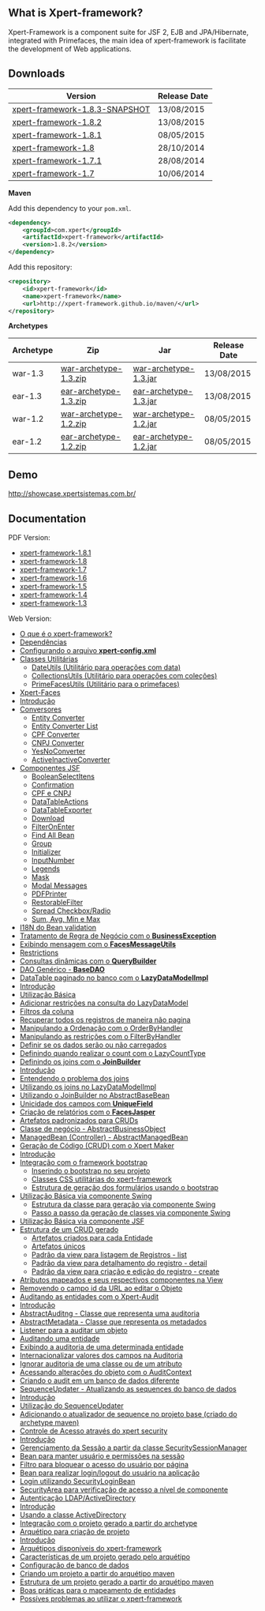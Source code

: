 ## What is Xpert-framework?

Xpert-Framework is a component suite for JSF 2, EJB and JPA/Hibernate, integrated with Primefaces, the main idea of xpert-framework is facilitate the development of Web applications.

## Downloads

Version | Release Date
--------|-------------
[xpert-framework-1.8.3-SNAPSHOT](https://github.com/xpert-framework/download/raw/master/xpert-framework-1.8.3-SNAPSHOT.jar) | 13/08/2015
[xpert-framework-1.8.2](https://github.com/xpert-framework/download/raw/master/xpert-framework-1.8.2.jar) | 13/08/2015
[xpert-framework-1.8.1](https://github.com/xpert-framework/download/raw/master/xpert-framework-1.8.1.jar) | 08/05/2015
[xpert-framework-1.8](https://github.com/xpert-framework/download/raw/master/xpert-framework-1.8.jar) | 28/10/2014
[xpert-framework-1.7.1](https://github.com/xpert-framework/download/raw/master/xpert-framework-1.7.1.jar) | 28/08/2014
[xpert-framework-1.7](https://github.com/xpert-framework/download/raw/master/xpert-framework-1.7.jar) | 10/06/2014

**Maven**

Add this dependency to your `pom.xml`.
```xml
<dependency>
    <groupId>com.xpert</groupId>
    <artifactId>xpert-framework</artifactId>
    <version>1.8.2</version>
</dependency>
```

Add this repository:

```xml
<repository>
	<id>xpert-framework</id>
	<name>xpert-framework</name>
	<url>http://xpert-framework.github.io/maven/</url>
</repository>
```

**Archetypes**

Archetype | Zip | Jar | Release Date
----------|-----|----|-----------|
war-1.3 | [war-archetype-1.3.zip](https://github.com/xpert-framework/download/raw/master/archetypes/archetypes-1.3/xpert-framework-war-archetype-1.3.zip) | [war-archetype-1.3.jar](https://github.com/xpert-framework/download/raw/master/archetypes/archetypes-1.3/xpert-framework-war-archetype-1.3.jar) | 13/08/2015
ear-1.3 | [ear-archetype-1.3.zip](https://github.com/xpert-framework/download/raw/master/archetypes/archetypes-1.3/xpert-framework-ear-archetype-1.3.zip) | [ear-archetype-1.3.jar](https://github.com/xpert-framework/download/raw/master/archetypes/archetypes-1.3/xpert-framework-ear-archetype-1.3.jar) | 13/08/2015
war-1.2 | [war-archetype-1.2.zip](https://github.com/xpert-framework/download/raw/master/archetypes/archetypes-1.2/xpert-framework-war-archetype-1.2.zip) | [war-archetype-1.2.jar](https://github.com/xpert-framework/download/raw/master/archetypes/archetypes-1.2/xpert-framework-war-archetype-1.2.jar) | 08/05/2015
ear-1.2 | [ear-archetype-1.2.zip](https://github.com/xpert-framework/download/raw/master/archetypes/archetypes-1.2/xpert-framework-ear-archetype-1.2.zip) | [ear-archetype-1.2.jar](https://github.com/xpert-framework/download/raw/master/archetypes/archetypes-1.2/xpert-framework-ear-archetype-1.2.jar) | 08/05/2015

## Demo

http://showcase.xpertsistemas.com.br/

## Documentation

PDF Version: 

- [xpert-framework-1.8.1](https://github.com/xpert-framework/download/raw/master/docs/xpert_framework_1_8_1.pdf)
- [xpert-framework-1.8](https://github.com/xpert-framework/download/raw/master/docs/xpert_framework_1_8.pdf)
- [xpert-framework-1.7](https://github.com/xpert-framework/download/raw/master/docs/xpert_framework_1_7.pdf)
- [xpert-framework-1.6](https://github.com/xpert-framework/download/raw/master/docs/xpert_framework_1_6.pdf)
- [xpert-framework-1.5](https://github.com/xpert-framework/download/raw/master/docs/xpert_framework_1_5.pdf)
- [xpert-framework-1.4](https://github.com/xpert-framework/download/raw/master/docs/xpert_framework_1_4.pdf)
- [xpert-framework-1.3](https://github.com/xpert-framework/download/raw/master/docs/xpert_framework_1_3.pdf)

Web Version:

- [O que é o xpert-framework?](https://github.com/xpert-framework/xpert-framework/wiki/O-que-%C3%A9-o-xpert-framework)
- [Dependências](https://github.com/xpert-framework/xpert-framework/wiki/Depend%C3%AAncias)
- [Configurando o arquivo **xpert-config.xml**](https://github.com/xpert-framework/xpert-framework/wiki/Arquivo-xpert-config.xml)
- [Classes Utilitárias](https://github.com/xpert-framework/xpert-framework/wiki/Utilit%C3%A1rios)
  - [DateUtils (Utilitário para operações com data)](https://github.com/xpert-framework/xpert-framework/wiki/Utilit%C3%A1rios#dateutils-utilit%C3%A1rio-para-opera%C3%A7%C3%B5es-com-data)
  - [CollectionsUtils (Utilitário para operações com coleções)](https://github.com/xpert-framework/xpert-framework/wiki/Utilit%C3%A1rios#collectionsutils-utilit%C3%A1rio-para-opera%C3%A7%C3%B5es-com-cole%C3%A7%C3%B5es)
  - [PrimeFacesUtils (Utilitário para o primefaces)](https://github.com/xpert-framework/xpert-framework/wiki/Utilit%C3%A1rios#primefacesutils-utilit%C3%A1rio-para-o-primefaces)
- [Xpert-Faces](https://github.com/xpert-framework/xpert-framework/wiki/xpert-faces)
 - [Introdução](https://github.com/xpert-framework/xpert-framework/wiki/xpert-faces#introducao)
 - [Conversores](https://github.com/xpert-framework/xpert-framework/wiki/Conversores)
    - [Entity Converter](https://github.com/xpert-framework/xpert-framework/wiki/Conversores#entity-converter)
    - [Entity Converter List](https://github.com/xpert-framework/xpert-framework/wiki/Conversores#entity-converter-list)
    - [CPF Converter](https://github.com/xpert-framework/xpert-framework/wiki/Conversores#cpf-converter)
    - [CNPJ Converter](https://github.com/xpert-framework/xpert-framework/wiki/Conversores#cnpj-converter)
    - [YesNoConverter](https://github.com/xpert-framework/xpert-framework/wiki/Conversores#yesnoconverter)
    - [ActiveInactiveConverter](https://github.com/xpert-framework/xpert-framework/wiki/Conversores#activeinactiveconverter)
 - [Componentes JSF](https://github.com/xpert-framework/xpert-framework/wiki/Componentes-JSF)
    - [BooleanSelectItens](https://github.com/xpert-framework/xpert-framework/wiki/Componentes-JSF#booleanselectitens)
    - [Confirmation](https://github.com/xpert-framework/xpert-framework/wiki/Componentes-JSF#confirmation)
    - [CPF e CNPJ](https://github.com/xpert-framework/xpert-framework/wiki/Componentes-JSF#cpf-e-cnpj)
    - [DataTableActions](https://github.com/xpert-framework/xpert-framework/wiki/Componentes-JSF#datatableactions)
    - [DataTableExporter](https://github.com/xpert-framework/xpert-framework/wiki/Componentes-JSF#datatableexporter)
    - [Download](https://github.com/xpert-framework/xpert-framework/wiki/Componentes-JSF#download)
    - [FilterOnEnter](https://github.com/xpert-framework/xpert-framework/wiki/Componentes-JSF#filter-on-enter)
    - [Find All Bean](https://github.com/xpert-framework/xpert-framework/wiki/Componentes-JSF#find-all-bean)
    - [Group](https://github.com/xpert-framework/xpert-framework/wiki/Componentes-JSF#group)
    - [Initializer](https://github.com/xpert-framework/xpert-framework/wiki/Componentes-JSF#initializer)
    - [InputNumber](https://github.com/xpert-framework/xpert-framework/wiki/Componentes-JSF#input-number)
    - [Legends](https://github.com/xpert-framework/xpert-framework/wiki/Componentes-JSF#legends)
    - [Mask](https://github.com/xpert-framework/xpert-framework/wiki/Componentes-JSF#mask)
    - [Modal Messages](https://github.com/xpert-framework/xpert-framework/wiki/Componentes-JSF#modal-messages)
    - [PDFPrinter](https://github.com/xpert-framework/xpert-framework/wiki/Componentes-JSF#pdfprinter)
    - [RestorableFilter](https://github.com/xpert-framework/xpert-framework/wiki/Componentes-JSF#restorablefilter)
    - [Spread Checkbox/Radio](https://github.com/xpert-framework/xpert-framework/wiki/Componentes-JSF#spread-checkboxradio)
    - [Sum, Avg, Min e Max](https://github.com/xpert-framework/xpert-framework/wiki/Componentes-JSF#sum-avg-min-e-max)
- [I18N do Bean validation](https://github.com/xpert-framework/xpert-framework/wiki/i18n-do-BeanValidation)
- [Tratamento de Regra de Negócio com o **BusinessException**](https://github.com/xpert-framework/xpert-framework/wiki/Tratamento-de-Regra-de-Neg%C3%B3cio-com-o-Business-Exception)
- [Exibindo mensagem com o **FacesMessageUtils**](https://github.com/xpert-framework/xpert-framework/wiki/Exibindo-mensagem-com-o-FacesMessageUtils)
- [Restrictions](https://github.com/xpert-framework/xpert-framework/wiki/Restrictions)
- [Consultas dinâmicas com o **QueryBuilder**](https://github.com/xpert-framework/xpert-framework/wiki/Consultas-din%C3%A2micas-com-o-QueryBuilder)
- [DAO Genérico - **BaseDAO**](https://github.com/xpert-framework/xpert-framework/wiki/DAO-Gen%C3%A9rico---BaseDAO)
- [DataTable paginado no banco com o **LazyDataModelImpl**](https://github.com/xpert-framework/xpert-framework/wiki/DataTable-paginado-no-banco-com-o-LazyDataModelImpl)
 - [Introdução](https://github.com/xpert-framework/xpert-framework/wiki/DataTable-paginado-no-banco-com-o-LazyDataModelImpl#introdu%C3%A7%C3%A3o)
 - [Utilização Básica](https://github.com/xpert-framework/xpert-framework/wiki/DataTable-paginado-no-banco-com-o-LazyDataModelImpl#utiliza%C3%A7%C3%A3o-b%C3%A1sica)
 - [Adicionar restrições na consulta do LazyDataModel](https://github.com/xpert-framework/xpert-framework/wiki/DataTable-paginado-no-banco-com-o-LazyDataModelImpl#adicionar-restri%C3%A7%C3%B5es-na-consulta-do-lazydatamodel)
 - [Filtros da coluna](https://github.com/xpert-framework/xpert-framework/wiki/DataTable-paginado-no-banco-com-o-LazyDataModelImpl#filtros-da-coluna)
 - [Recuperar todos os registros de maneira não pagina](https://github.com/xpert-framework/xpert-framework/wiki/DataTable-paginado-no-banco-com-o-LazyDataModelImpl#recuperar-todos-os-registros-de-maneira-n%C3%A3o-pagina)
 - [Manipulando a Ordenação com o OrderByHandler](https://github.com/xpert-framework/xpert-framework/wiki/DataTable-paginado-no-banco-com-o-LazyDataModelImpl#manipulando-a-ordena%C3%A7%C3%A3o-com-o-orderbyhandler)
 - [Manipulando as restrições com o FilterByHandler](https://github.com/xpert-framework/xpert-framework/wiki/DataTable-paginado-no-banco-com-o-LazyDataModelImpl#manipulando-as-restri%C3%A7%C3%B5es-com-o-filterbyhandler)
 - [Definir se os dados serão ou não carregados](https://github.com/xpert-framework/xpert-framework/wiki/DataTable-paginado-no-banco-com-o-LazyDataModelImpl#definir-se-os-dados-ser%C3%A3o-ou-n%C3%A3o-carregados)
 - [Definindo quando realizar o count com o LazyCountType](https://github.com/xpert-framework/xpert-framework/wiki/DataTable-paginado-no-banco-com-o-LazyDataModelImpl#definindo-quando-realizar-o-count-com-o-lazycounttype)
- [Definindo os joins com o **JoinBuilder**](https://github.com/xpert-framework/xpert-framework/wiki/Definindo-os-joins-com-o-JoinBuilder)
 - [Introdução](https://github.com/xpert-framework/xpert-framework/wiki/Definindo-os-joins-com-o-JoinBuilder#introdu%C3%A7%C3%A3o)
 - [Entendendo o problema dos joins](https://github.com/xpert-framework/xpert-framework/wiki/Definindo-os-joins-com-o-JoinBuilder#entendendo-o-problema-dos-joins)
 - [Utilizando os joins no LazyDataModelImpl](https://github.com/xpert-framework/xpert-framework/wiki/Definindo-os-joins-com-o-JoinBuilder#utilizando-os-joins-no-lazydatamodelimpl)
 - [Utilizando o JoinBuilder no AbstractBaseBean](https://github.com/xpert-framework/xpert-framework/wiki/Definindo-os-joins-com-o-JoinBuilder#utilizando-o-joinbuilder-no-abstractbasebean)
- [Unicidade dos campos com **UniqueField**](https://github.com/xpert-framework/xpert-framework/wiki/Unicidade-dos-campos-com-UniqueField)
- [Criação de relatórios com o **FacesJasper**](https://github.com/xpert-framework/xpert-framework/wiki/Cria%C3%A7%C3%A3o-de-relat%C3%B3rios-com-o-FacesJasper)
- [Artefatos padronizados para CRUDs](https://github.com/xpert-framework/xpert-framework/wiki/Artefatos-padronizados-para-CRUDs)
 - [Classe de negócio - AbstractBusinessObject](https://github.com/xpert-framework/xpert-framework/wiki/Artefatos-padronizados-para-CRUDs#classe-de-neg%C3%B3cio---abstractbusinessobject)
 - [ManagedBean (Controller) - AbstractManagedBean](https://github.com/xpert-framework/xpert-framework/wiki/Artefatos-padronizados-para-CRUDs#managedbean-controller---abstractmanagedbean)
- [Geração de Código (CRUD) com o Xpert Maker](https://github.com/xpert-framework/xpert-framework/wiki/Gera%C3%A7%C3%A3o-de-C%C3%B3digo-(CRUD)-com-o-Xpert-Maker)
 - [Introdução](https://github.com/xpert-framework/xpert-framework/wiki/Gera%C3%A7%C3%A3o-de-C%C3%B3digo-(CRUD)-com-o-Xpert-Maker#introdu%C3%A7%C3%A3o)
 - [Integração com o framework bootstrap](https://github.com/xpert-framework/xpert-framework/wiki/Gera%C3%A7%C3%A3o-de-C%C3%B3digo-(CRUD)-com-o-Xpert-Maker#integra%C3%A7%C3%A3o-com-o-framework-bootstrap)
    - [Inserindo o bootstrap no seu projeto](https://github.com/xpert-framework/xpert-framework/wiki/Gera%C3%A7%C3%A3o-de-C%C3%B3digo-(CRUD)-com-o-Xpert-Maker#inserindo-o-bootstrap-no-seu-projeto)
    - [Classes CSS utilitárias do xpert-framework](https://github.com/xpert-framework/xpert-framework/wiki/Gera%C3%A7%C3%A3o-de-C%C3%B3digo-(CRUD)-com-o-Xpert-Maker#classes-css-utilit%C3%A1rias-do-xpert-framework)
    - [Estrutura de geração dos formulários usando o bootstrap](https://github.com/xpert-framework/xpert-framework/wiki/Gera%C3%A7%C3%A3o-de-C%C3%B3digo-(CRUD)-com-o-Xpert-Maker#estrutura-de-gera%C3%A7%C3%A3o-dos-formul%C3%A1rios-usando-o-bootstrap)
 - [Utilização Básica via componente Swing](https://github.com/xpert-framework/xpert-framework/wiki/Gera%C3%A7%C3%A3o-de-C%C3%B3digo-(CRUD)-com-o-Xpert-Maker#utiliza%C3%A7%C3%A3o-b%C3%A1sica-via-componente-swing)
    - [Estrutura da classe para geração via componente Swing](https://github.com/xpert-framework/xpert-framework/wiki/Gera%C3%A7%C3%A3o-de-C%C3%B3digo-(CRUD)-com-o-Xpert-Maker#estrutura-da-classe-para-gera%C3%A7%C3%A3o-via-componente-swing)
    - [Passo a passo da geração de classes via componente Swing](https://github.com/xpert-framework/xpert-framework/wiki/Gera%C3%A7%C3%A3o-de-C%C3%B3digo-(CRUD)-com-o-Xpert-Maker#passo-a-passo-da-gera%C3%A7%C3%A3o-de-classes-via-componente-swing)
 - [Utilização Básica via componente JSF](https://github.com/xpert-framework/xpert-framework/wiki/Gera%C3%A7%C3%A3o-de-C%C3%B3digo-(CRUD)-com-o-Xpert-Maker#utiliza%C3%A7%C3%A3o-b%C3%A1sica-via-componente-jsf)
 - [Estrutura de um CRUD gerado](https://github.com/xpert-framework/xpert-framework/wiki/Gera%C3%A7%C3%A3o-de-C%C3%B3digo-(CRUD)-com-o-Xpert-Maker#estrutura-de-um-crud-gerado)
    - [Artefatos criados para cada Entidade](https://github.com/xpert-framework/xpert-framework/wiki/Gera%C3%A7%C3%A3o-de-C%C3%B3digo-(CRUD)-com-o-Xpert-Maker#artefatos-criados-para-cada-entidade)
    - [Artefatos únicos](https://github.com/xpert-framework/xpert-framework/wiki/Gera%C3%A7%C3%A3o-de-C%C3%B3digo-(CRUD)-com-o-Xpert-Maker#artefatos-%C3%BAnicos)
    - [Padrão da view para listagem de Registros - list](https://github.com/xpert-framework/xpert-framework/wiki/Gera%C3%A7%C3%A3o-de-C%C3%B3digo-(CRUD)-com-o-Xpert-Maker#padr%C3%A3o-da-view-para-listagem-de-registros---list)
    - [Padrão da view para detalhamento do registro - detail](https://github.com/xpert-framework/xpert-framework/wiki/Gera%C3%A7%C3%A3o-de-C%C3%B3digo-(CRUD)-com-o-Xpert-Maker#padr%C3%A3o-da-view-para-detalhamento-do-registro---detail)
    - [Padrão da view para criação e edição do registro - create](https://github.com/xpert-framework/xpert-framework/wiki/Gera%C3%A7%C3%A3o-de-C%C3%B3digo-(CRUD)-com-o-Xpert-Maker#padr%C3%A3o-da-view-para-cria%C3%A7%C3%A3o-e-edi%C3%A7%C3%A3o-do-registro---create)
 - [Atributos mapeados e seus respectivos componentes na View](https://github.com/xpert-framework/xpert-framework/wiki/Gera%C3%A7%C3%A3o-de-C%C3%B3digo-(CRUD)-com-o-Xpert-Maker#atributos-mapeados-e-seus-respectivos-componentes-na-view)
 - [Removendo o campo id da URL ao editar o Objeto](https://github.com/xpert-framework/xpert-framework/wiki/Gera%C3%A7%C3%A3o-de-C%C3%B3digo-(CRUD)-com-o-Xpert-Maker#removendo-o-campo-id-da-url-ao-editar-o-objeto)
- [Auditando as entidades com o Xpert-Audit](https://github.com/xpert-framework/xpert-framework/wiki/Auditando-as-entidades-com-o-Xpert-Audit)
 - [Introdução](https://github.com/xpert-framework/xpert-framework/wiki/Auditando-as-entidades-com-o-Xpert-Audit#introdu%C3%A7%C3%A3o)
 - [AbstractAuditng - Classe que representa uma auditoria](https://github.com/xpert-framework/xpert-framework/wiki/Auditando-as-entidades-com-o-Xpert-Audit#abstractauditng---classe-que-representa-uma-auditoria)
 - [AbstractMetadata - Classe que representa os metadados](https://github.com/xpert-framework/xpert-framework/wiki/Auditando-as-entidades-com-o-Xpert-Audit#abstractmetadata---classe-que-representa-os-metadados)
 - [Listener para a auditar um objeto](https://github.com/xpert-framework/xpert-framework/wiki/Auditando-as-entidades-com-o-Xpert-Audit#listener-para-a-auditar-um-objeto)
 - [Auditando uma entidade](https://github.com/xpert-framework/xpert-framework/wiki/Auditando-as-entidades-com-o-Xpert-Audit#auditando-uma-entidade)
 - [Exibindo a auditoria de uma determinada entidade](https://github.com/xpert-framework/xpert-framework/wiki/Auditando-as-entidades-com-o-Xpert-Audit#exibindo-a-auditoria-de-uma-determinada-entidade)
 - [Internacionalizar valores dos campos na Auditoria](https://github.com/xpert-framework/xpert-framework/wiki/Auditando-as-entidades-com-o-Xpert-Audit#internacionalizar-valores-dos-campos-na-auditoria)
 - [Ignorar auditoria de uma classe ou de um atributo](https://github.com/xpert-framework/xpert-framework/wiki/Auditando-as-entidades-com-o-Xpert-Audit#ignorar-auditoria-de-uma-classe-ou-de-um-atributo)
 - [Acessando alterações do objeto com o AuditContext](https://github.com/xpert-framework/xpert-framework/wiki/Auditando-as-entidades-com-o-Xpert-Audit#acessando-altera%C3%A7%C3%B5es-do-objeto-com-o-auditcontext)
 - [Criando o audit em um banco de dados diferente](https://github.com/xpert-framework/xpert-framework/wiki/Auditando-as-entidades-com-o-Xpert-Audit#criando-o-audit-em-um-banco-de-dados-diferente)
- [SequenceUpdater - Atualizando as sequences do banco de dados](https://github.com/xpert-framework/xpert-framework/wiki/SequenceUpdater---Atualizando-as-sequences-do-banco-de-dados)
 - [Introdução](https://github.com/xpert-framework/xpert-framework/wiki/SequenceUpdater---Atualizando-as-sequences-do-banco-de-dados#introdu%C3%A7%C3%A3o)
 - [Utilização do SequenceUpdater](https://github.com/xpert-framework/xpert-framework/wiki/SequenceUpdater---Atualizando-as-sequences-do-banco-de-dados#utiliza%C3%A7%C3%A3o-do-sequenceupdater)
 - [Adicionando o atualizador de sequence no projeto base (criado do archetype maven)](https://github.com/xpert-framework/xpert-framework/wiki/SequenceUpdater---Atualizando-as-sequences-do-banco-de-dados#adicionando-o-atualizador-de-sequence-no-projeto-base-criado-do-archetype-maven)
- [Controle de Acesso através do xpert security](https://github.com/xpert-framework/xpert-framework/wiki/Controle-de-Acesso-atrav%C3%A9s-do-xpert-security)
 - [Introdução](https://github.com/xpert-framework/xpert-framework/wiki/Controle-de-Acesso-atrav%C3%A9s-do-xpert-security#introdu%C3%A7%C3%A3o)
 - [Gerenciamento da Sessão a partir da classe SecuritySessionManager](https://github.com/xpert-framework/xpert-framework/wiki/Controle-de-Acesso-atrav%C3%A9s-do-xpert-security#gerenciamento-da-sess%C3%A3o-a-partir-da-classe-securitysessionmanager)
 - [Bean para manter usuário e permissões na sessão](https://github.com/xpert-framework/xpert-framework/wiki/Controle-de-Acesso-atrav%C3%A9s-do-xpert-security#bean-para-manter-usu%C3%A1rio-e-permiss%C3%B5es-na-sess%C3%A3o)
 - [Filtro para bloquear o acesso do usuário por página](https://github.com/xpert-framework/xpert-framework/wiki/Controle-de-Acesso-atrav%C3%A9s-do-xpert-security#filtro-para-bloquear-o-acesso-do-usu%C3%A1rio-por-p%C3%A1gina)
 - [Bean para realizar login/logout do usuário na aplicação](https://github.com/xpert-framework/xpert-framework/wiki/Controle-de-Acesso-atrav%C3%A9s-do-xpert-security#bean-para-realizar-loginlogout-do-usu%C3%A1rio-na-aplica%C3%A7%C3%A3o)
 - [Login utilizando SecurityLoginBean](https://github.com/xpert-framework/xpert-framework/wiki/Controle-de-Acesso-atrav%C3%A9s-do-xpert-security#login-utilizando-securityloginbean)
 - [SecurityArea para verificação de acesso a nível de componente](https://github.com/xpert-framework/xpert-framework/wiki/Controle-de-Acesso-atrav%C3%A9s-do-xpert-security#securityarea-para-verifica%C3%A7%C3%A3o-de-acesso-a-n%C3%ADvel-de-componente)
- [Autenticação LDAP/ActiveDirectory](https://github.com/xpert-framework/xpert-framework/wiki/Autentica%C3%A7%C3%A3o-LDAP)
 - [Introdução](https://github.com/xpert-framework/xpert-framework/wiki/Autentica%C3%A7%C3%A3o-LDAP#introdu%C3%A7%C3%A3o)
 - [Usando a classe ActiveDirectory](https://github.com/xpert-framework/xpert-framework/wiki/Autentica%C3%A7%C3%A3o-LDAP#usando-a-classe-activedirectory)
 - [Integração com o projeto gerado a partir do archetype](https://github.com/xpert-framework/xpert-framework/wiki/Autentica%C3%A7%C3%A3o-LDAP#integra%C3%A7%C3%A3o-com-o-projeto-gerado-a-partir-do-archetype)
- [Arquétipo para criação de projeto](https://github.com/xpert-framework/xpert-framework/wiki/Arqu%C3%A9tipo-para-cria%C3%A7%C3%A3o-de-projeto)
 - [Introdução](https://github.com/xpert-framework/xpert-framework/wiki/Arqu%C3%A9tipo-para-cria%C3%A7%C3%A3o-de-projeto#introdu%C3%A7%C3%A3o)
 - [Arquétipos disponíveis do xpert-framework](https://github.com/xpert-framework/xpert-framework/wiki/Arqu%C3%A9tipo-para-cria%C3%A7%C3%A3o-de-projeto#arqu%C3%A9tipos-dispon%C3%ADveis-do-xpert-framework)
 - [Características de um projeto gerado pelo arquétipo](https://github.com/xpert-framework/xpert-framework/wiki/Arqu%C3%A9tipo-para-cria%C3%A7%C3%A3o-de-projeto#caracter%C3%ADsticas-de-um-projeto-gerado-pelo-arqu%C3%A9tipo)
 - [Configuração de banco de dados](https://github.com/xpert-framework/xpert-framework/wiki/Arqu%C3%A9tipo-para-cria%C3%A7%C3%A3o-de-projeto#configura%C3%A7%C3%A3o-de-banco-de-dados)
 - [Criando um projeto a partir do arquétipo maven](https://github.com/xpert-framework/xpert-framework/wiki/Arqu%C3%A9tipo-para-cria%C3%A7%C3%A3o-de-projeto#criando-um-projeto-a-partir-do-arqu%C3%A9tipo-maven)
 - [Estrutura de um projeto gerado a partir do arquétipo maven](https://github.com/xpert-framework/xpert-framework/wiki/Arqu%C3%A9tipo-para-cria%C3%A7%C3%A3o-de-projeto#estrutura-de-um-projeto-gerado-a-partir-do-arqu%C3%A9tipo-maven)
- [Boas práticas para o mapeamento de entidades](https://github.com/xpert-framework/xpert-framework/wiki/Boas-pr%C3%A1ticas-para-o-mapeamento-de-entidades)
- [Possíves problemas ao utilizar o xpert-framework](https://github.com/xpert-framework/xpert-framework/wiki/Poss%C3%ADves-problemas-ao-utilizar-o-xpert-framework)